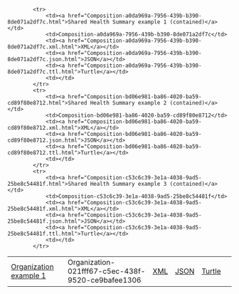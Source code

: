  <table class="list">
            <tr>
                <td><a href="Organization-021fff67-c5ec-438f-9520-ce9bafee1306.html">Organization example 1</a></td>
                <td>Organization-021fff67-c5ec-438f-9520-ce9bafee1306</td>
                <td><a href="Organization-021fff67-c5ec-438f-9520-ce9bafee1306.xml.html">XML</a></td>
                <td><a href="Organization-021fff67-c5ec-438f-9520-ce9bafee1306.json.html">JSON</a></td>
                <td><a href="Organization-021fff67-c5ec-438f-9520-ce9bafee1306.ttl.html">Turtle</a></td>
                <td></td>
            </tr>

            <tr>
                <td><a href="Composition-a0da969a-7956-439b-b390-8de071a2df7c.html">Shared Health Summary example 1 (contained)</a></td>
                <td>Composition-a0da969a-7956-439b-b390-8de071a2df7c</td>
                <td><a href="Composition-a0da969a-7956-439b-b390-8de071a2df7c.xml.html">XML</a></td>
                <td><a href="Composition-a0da969a-7956-439b-b390-8de071a2df7c.json.html">JSON</a></td>
                <td><a href="Composition-a0da969a-7956-439b-b390-8de071a2df7c.ttl.html">Turtle</a></td>
                <td></td>
            </tr>
            <tr>
                <td><a href="Composition-bd06e981-ba86-4020-ba59-cd89f80e8712.html">Shared Health Summary example 2 (contained)</a></td>
                <td>Composition-bd06e981-ba86-4020-ba59-cd89f80e8712</td>
                <td><a href="Composition-bd06e981-ba86-4020-ba59-cd89f80e8712.xml.html">XML</a></td>
                <td><a href="Composition-bd06e981-ba86-4020-ba59-cd89f80e8712.json.html">JSON</a></td>
                <td><a href="Composition-bd06e981-ba86-4020-ba59-cd89f80e8712.ttl.html">Turtle</a></td>
                <td></td>
            </tr>
            <tr>
                <td><a href="Composition-c53c6c39-3e1a-4038-9ad5-25be8c54481f.html">Shared Health Summary example 3 (contained)</a></td>
                <td>Composition-c53c6c39-3e1a-4038-9ad5-25be8c54481f</td>
                <td><a href="Composition-c53c6c39-3e1a-4038-9ad5-25be8c54481f.xml.html">XML</a></td>
                <td><a href="Composition-c53c6c39-3e1a-4038-9ad5-25be8c54481f.json.html">JSON</a></td>
                <td><a href="Composition-c53c6c39-3e1a-4038-9ad5-25be8c54481f.ttl.html">Turtle</a></td>
                <td></td>
            </tr>
  </table>